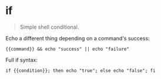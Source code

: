 if
==

> Simple shell conditional.

Echo a different thing depending on a command's success:

    {{command}} && echo "success" || echo "failure"

Full if syntax:

    if {{condition}}; then echo "true"; else echo "false"; fi
